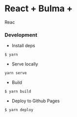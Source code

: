 # React + Bulma + 
Reac

### Development

* Install deps

```sh
$ yarn
```

* Serve locally

```sh
yarn serve
```

* Build 

```sh
$ yarn build
```

* Deploy to Github Pages

```sh
$ yarn deploy
```